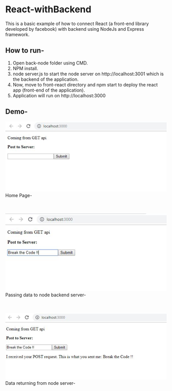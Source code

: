 # React-withBackend

This is a basic example of how to connect React (a front-end library developed by facebook) with backend using NodeJs and Express framework.

## How to run-
1. Open back-node folder using CMD.
2. NPM install.
3. node server.js to start the node server on http://localhost:3001 which is the backend of the application.
4. Now, move to front-react directory and npm start to deploy the react app (front-end of the application). 
5. Application will run on http://localhost:3000

## Demo-


<img src="https://github.com/rahul2412/React-withBackend/blob/master/demo_images/Capture1.JPG" alt="demo"/>
Home Page-


<br><br><img src="https://github.com/rahul2412/React-withBackend/blob/master/demo_images/Capture2.JPG" alt="demo"/>
Passing data to node backend server-

<br><br><img src="https://github.com/rahul2412/React-withBackend/blob/master/demo_images/Capture3.JPG" alt="demo"/>
Data returning from node server-



